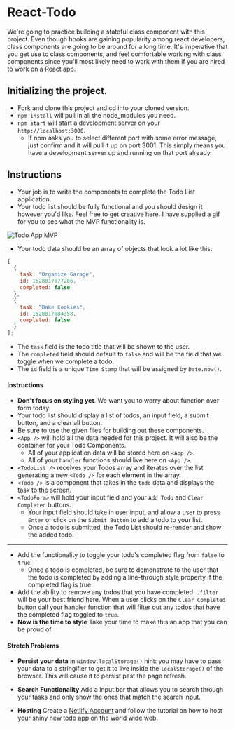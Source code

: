 # React-Todo

We're going to practice building a stateful class component with this project.
Even though hooks are gaining popularity among react developers, class
components are going to be around for a long time. It's imperative that you get
use to class components, and feel comfortable working with class components
since you'll most likely need to work with them if you are hired to work on a
React app.

## Initializing the project.

- Fork and clone this project and cd into your cloned version.
- `npm install` will pull in all the node_modules you need.
- `npm start` will start a development server on your `http://localhost:3000`.
  - If npm asks you to select different port with some error message, just
    confirm and it will pull it up on port 3001. This simply means you have a
    development server up and running on that port already.

## Instructions

- Your job is to write the components to complete the Todo List application.
- Your todo list should be fully functional and you should design it however
  you'd like. Feel free to get creative here. I have supplied a gif for you to
  see what the MVP functionality is.

![Todo App MVP](todo.gif)

- Your todo data should be an array of objects that look a lot like this:

```js
[
  {
    task: "Organize Garage",
    id: 1528817077286,
    completed: false
  },
  {
    task: "Bake Cookies",
    id: 1528817084358,
    completed: false
  }
];
```

- The `task` field is the todo title that will be shown to the user.
- The `completed` field should default to `false` and will be the field that we
  toggle when we complete a todo.
- The `id` field is a unique `Time Stamp` that will be assigned by `Date.now()`.

#### Instructions

- **Don't focus on styling yet**. We want you to worry about function over form
  today.
- Your todo list should display a list of todos, an input field, a submit
  button, and a clear all button.
- Be sure to use the given files for building out these components.
- `<App />` will hold all the data needed for this project. It will also be the
  container for your Todo Components.
  - All of your application data will be stored here on `<App />`.
  - All of your `handler` functions should live here on `<App />`.
- `<TodoList />` receives your Todos array and iterates over the list generating
  a new `<Todo />` for each element in the array.
- `<Todo />` is a component that takes in the `todo` data and displays the task
  to the screen.
- `<TodoForm>` will hold your input field and your `Add Todo` and
  `Clear Completed` buttons.
  - Your input field should take in user input, and allow a user to press
    `Enter` or click on the `Submit Button` to add a todo to your list.
  - Once a todo is submitted, the Todo List should re-render and show the added
    todo.

---

- Add the functionality to toggle your todo's completed flag from `false` to
  `true`.
  - Once a todo is completed, be sure to demonstrate to the user that the todo
    is completed by adding a line-through style property if the completed flag
    is true.
- Add the ability to remove any todos that you have completed. `.filter` will be
  your best friend here. When a user clicks on the `Clear Completed` button call
  your handler function that will filter out any todos that have the completed
  flag toggled to `true`.
- **Now is the time to style** Take your time to make this an app that you can
  be proud of.

#### Stretch Problems

- **Persist your data** in `window.localStorage()` hint: you may have to pass
  your data to a stringifier to get it to live inside the `localStorage()` of
  the browser. This will cause it to persist past the page refresh.

- **Search Functionality** Add a input bar that allows you to search through
  your tasks and only show the ones that match the search input.

- **Hosting** Create a [Netlify Account](https://www.netlify.com/) and follow
  the tutorial on how to host your shiny new todo app on the world wide web.
